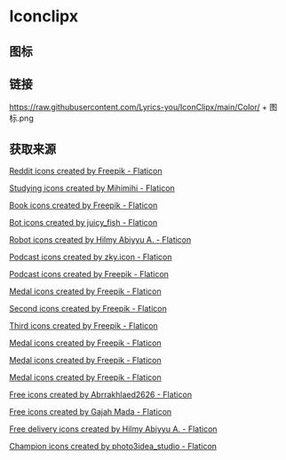 # Iconclipx
## 图标



## 链接

https://raw.githubusercontent.com/Lyrics-you/IconClipx/main/Color/ + 图标.png

## 获取来源

<a href="https://www.flaticon.com/free-icons/reddit" title="reddit icons">Reddit icons created by Freepik - Flaticon</a>

<a href="https://www.flaticon.com/free-icons/studying" title="studying icons">Studying icons created by Mihimihi - Flaticon</a>

<a href="https://www.flaticon.com/free-icons/book" title="book icons">Book icons created by Freepik - Flaticon</a>

<a href="https://www.flaticon.com/free-icons/bot" title="bot icons">Bot icons created by juicy_fish - Flaticon</a>

<a href="https://www.flaticon.com/free-icons/robot" title="robot icons">Robot icons created by Hilmy Abiyyu A. - Flaticon</a>

<a href="https://www.flaticon.com/free-icons/podcast" title="podcast icons">Podcast icons created by zky.icon - Flaticon</a>

<a href="https://www.flaticon.com/free-icons/podcast" title="podcast icons">Podcast icons created by Freepik - Flaticon</a>

<a href="https://www.flaticon.com/free-icons/medal" title="medal icons">Medal icons created by Freepik - Flaticon</a>

<a href="https://www.flaticon.com/free-icons/second" title="second icons">Second icons created by Freepik - Flaticon</a>

<a href="https://www.flaticon.com/free-icons/third" title="third icons">Third icons created by Freepik - Flaticon</a>

<a href="https://www.flaticon.com/free-icons/medal" title="medal icons">Medal icons created by Freepik - Flaticon</a>

<a href="https://www.flaticon.com/free-icons/medal" title="medal icons">Medal icons created by Freepik - Flaticon</a>

<a href="https://www.flaticon.com/free-icons/medal" title="medal icons">Medal icons created by Freepik - Flaticon</a>

<a href="https://www.flaticon.com/free-icons/free" title="free icons">Free icons created by Abrrakhlaed2626 - Flaticon</a>

<a href="https://www.flaticon.com/free-icons/free" title="free icons">Free icons created by Gajah Mada - Flaticon</a>

<a href="https://www.flaticon.com/free-icons/free-delivery" title="free delivery icons">Free delivery icons created by Hilmy Abiyyu A. - Flaticon</a>

<a href="https://www.flaticon.com/free-icons/champion" title="champion icons">Champion icons created by photo3idea_studio - Flaticon</a>

